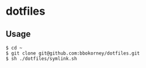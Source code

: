 # dotfiles

## Usage

```
$ cd ~
$ git clone git@github.com:bbokorney/dotfiles.git
$ sh ./dotfiles/symlink.sh
```
